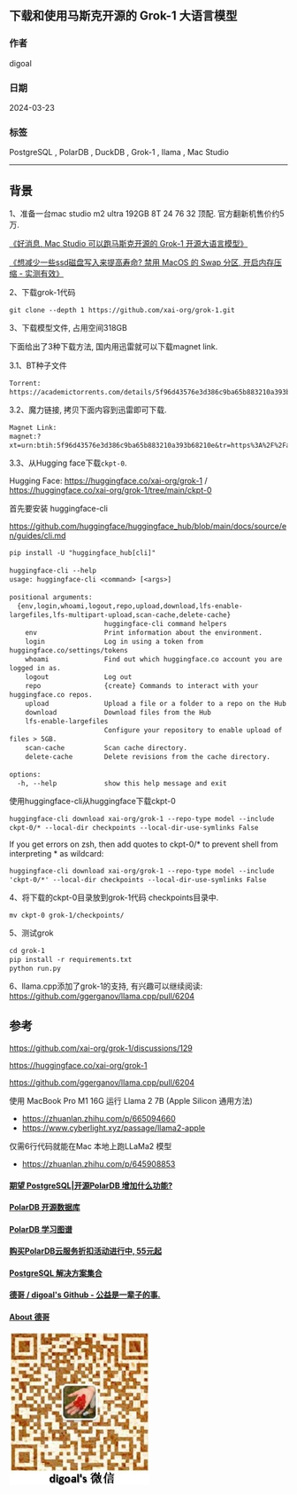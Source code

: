 ## 下载和使用马斯克开源的 Grok-1 大语言模型     
                                                                                  
### 作者                                                                                  
digoal                                                                                  
                                                                                  
### 日期                                                                                  
2024-03-23                                                                           
                                                                                  
### 标签                                                                                  
PostgreSQL , PolarDB , DuckDB , Grok-1 , llama , Mac Studio                    
                                                                                  
----                                                                                  
                                                                                  
## 背景      
1、准备一台mac studio m2 ultra 192GB 8T 24 76 32 顶配. 官方翻新机售价约5万.      
  
[《好消息, Mac Studio 可以跑马斯克开源的 Grok-1 开源大语言模型》](../202403/20240323_01.md)    
  
[《想减少一些ssd磁盘写入来提高寿命? 禁用 MacOS 的 Swap 分区, 开启内存压缩 - 实测有效》](../202212/20221207_01.md)  
  
2、下载grok-1代码   
```
git clone --depth 1 https://github.com/xai-org/grok-1.git  
```
  
3、下载模型文件, 占用空间318GB     
  
下面给出了3种下载方法, 国内用迅雷就可以下载magnet link.      
  
3\.1、BT种子文件  
```  
Torrent: https://academictorrents.com/details/5f96d43576e3d386c9ba65b883210a393b68210e  
```  
  
3\.2、魔力链接, 拷贝下面内容到迅雷即可下载.    
```  
Magnet Link:  
magnet:?xt=urn:btih:5f96d43576e3d386c9ba65b883210a393b68210e&tr=https%3A%2F%2Facademictorrents.com%2Fannounce.php&tr=udp%3A%2F%2Ftracker.coppersurfer.tk%3A6969&tr=udp%3A%2F%2Ftracker.opentrackr.org%3A1337%2Fannounce  
```  
  
3\.3、从Hugging face下载`ckpt-0`.  
  
Hugging Face: https://huggingface.co/xai-org/grok-1 / https://huggingface.co/xai-org/grok-1/tree/main/ckpt-0  
  
首先要安装 huggingface-cli    
  
https://github.com/huggingface/huggingface_hub/blob/main/docs/source/en/guides/cli.md  
  
```  
pip install -U "huggingface_hub[cli]"  
  
huggingface-cli --help  
usage: huggingface-cli <command> [<args>]  
  
positional arguments:  
  {env,login,whoami,logout,repo,upload,download,lfs-enable-largefiles,lfs-multipart-upload,scan-cache,delete-cache}  
                        huggingface-cli command helpers  
    env                 Print information about the environment.  
    login               Log in using a token from huggingface.co/settings/tokens  
    whoami              Find out which huggingface.co account you are logged in as.  
    logout              Log out  
    repo                {create} Commands to interact with your huggingface.co repos.  
    upload              Upload a file or a folder to a repo on the Hub  
    download            Download files from the Hub  
    lfs-enable-largefiles  
                        Configure your repository to enable upload of files > 5GB.  
    scan-cache          Scan cache directory.  
    delete-cache        Delete revisions from the cache directory.  
  
options:  
  -h, --help            show this help message and exit  
```  
  
  
使用huggingface-cli从huggingface下载ckpt-0  
```  
huggingface-cli download xai-org/grok-1 --repo-type model --include ckpt-0/* --local-dir checkpoints --local-dir-use-symlinks False  
```  
  
If you get errors on zsh, then add quotes to ckpt-0/* to prevent shell from interpreting * as wildcard:  
```  
huggingface-cli download xai-org/grok-1 --repo-type model --include 'ckpt-0/*' --local-dir checkpoints --local-dir-use-symlinks False  
```  
  
  
4、将下载的ckpt-0目录放到grok-1代码 checkpoints目录中.  
```  
mv ckpt-0 grok-1/checkpoints/    
```  
  
5、测试grok 
```  
cd grok-1   
pip install -r requirements.txt  
python run.py   
```  
   
6、llama.cpp添加了grok-1的支持, 有兴趣可以继续阅读: https://github.com/ggerganov/llama.cpp/pull/6204   
  
## 参考  
https://github.com/xai-org/grok-1/discussions/129  
  
https://huggingface.co/xai-org/grok-1  
  
https://github.com/ggerganov/llama.cpp/pull/6204   
  
使用 MacBook Pro M1 16G 运行 Llama 2 7B (Apple Silicon 通用方法)  
- https://zhuanlan.zhihu.com/p/665094660
- https://www.cyberlight.xyz/passage/llama2-apple
   
仅需6行代码就能在Mac 本地上跑LLaMa2 模型  
- https://zhuanlan.zhihu.com/p/645908853
  
  
  
#### [期望 PostgreSQL|开源PolarDB 增加什么功能?](https://github.com/digoal/blog/issues/76 "269ac3d1c492e938c0191101c7238216")
  
  
#### [PolarDB 开源数据库](https://openpolardb.com/home "57258f76c37864c6e6d23383d05714ea")
  
  
#### [PolarDB 学习图谱](https://www.aliyun.com/database/openpolardb/activity "8642f60e04ed0c814bf9cb9677976bd4")
  
  
#### [购买PolarDB云服务折扣活动进行中, 55元起](https://www.aliyun.com/activity/new/polardb-yunparter?userCode=bsb3t4al "e0495c413bedacabb75ff1e880be465a")
  
  
#### [PostgreSQL 解决方案集合](../201706/20170601_02.md "40cff096e9ed7122c512b35d8561d9c8")
  
  
#### [德哥 / digoal's Github - 公益是一辈子的事.](https://github.com/digoal/blog/blob/master/README.md "22709685feb7cab07d30f30387f0a9ae")
  
  
#### [About 德哥](https://github.com/digoal/blog/blob/master/me/readme.md "a37735981e7704886ffd590565582dd0")
  
  
![digoal's wechat](../pic/digoal_weixin.jpg "f7ad92eeba24523fd47a6e1a0e691b59")
  
